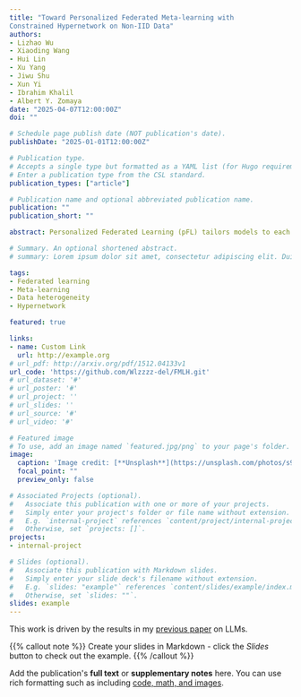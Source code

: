 ```yaml
---
title: "Toward Personalized Federated Meta-learning with
Constrained Hypernetwork on Non-IID Data"
authors:
- Lizhao Wu
- Xiaoding Wang
- Hui Lin
- Xu Yang
- Jiwu Shu
- Xun Yi
- Ibrahim Khalil
- Albert Y. Zomaya
date: "2025-04-07T12:00:00Z"
doi: ""

# Schedule page publish date (NOT publication's date).
publishDate: "2025-01-01T12:00:00Z"

# Publication type.
# Accepts a single type but formatted as a YAML list (for Hugo requirements).
# Enter a publication type from the CSL standard.
publication_types: ["article"]

# Publication name and optional abbreviated publication name.
publication: ""
publication_short: ""

abstract: Personalized Federated Learning (pFL) tailors models to each client’s local data distribution in heterogeneous federated learning settings. Federated Meta-learning (FML), a branch of pFL, uses meta-learning for rapid adaptation, where clients start with a meta-model and personalize it by finetuning with local data. Due to the limitations of a single global meta-model when client data distributions differ significantly, the meta-model personalization in FML should be considered. However, most benchmark pFL methods lack meta-model personalization, often lacking meta-learning or relying on a single global meta-model. Besides, these methods do not offer both meta-model personalization and assurances on generalization and convergence due to challenges in measuring meta-model to client model distance effectively in FML. To address these issues, we combine FML with hypernetwork and propose a constrained hypernetwork-based FML framework called FMLH by innovatively uses a hypernetwork to capture fine-tuned model differences, allowing personalized meta-models for each client. We provide rigorous mathematical proofs illustrating how the hypernetwork affects the convergence and generalization bounds of FMLH. Experimental results demonstrate that FMLH significantly improves the model’s generalization in cross-client shifts, with up to an 18.71% increase in lowest decile accuracy. FMLH also outperforms representative pFL algorithms by up to 5.6% in maximum accuracy improvement.

# Summary. An optional shortened abstract.
# summary: Lorem ipsum dolor sit amet, consectetur adipiscing elit. Duis posuere tellus ac convallis placerat. Proin tincidunt magna sed ex sollicitudin condimentum.

tags:
- Federated learning
- Meta-learning
- Data heterogeneity
- Hypernetwork

featured: true

links:
- name: Custom Link
  url: http://example.org
# url_pdf: http://arxiv.org/pdf/1512.04133v1
url_code: 'https://github.com/Wlzzzz-del/FMLH.git'
# url_dataset: '#'
# url_poster: '#'
# url_project: ''
# url_slides: ''
# url_source: '#'
# url_video: '#'

# Featured image
# To use, add an image named `featured.jpg/png` to your page's folder. 
image:
  caption: 'Image credit: [**Unsplash**](https://unsplash.com/photos/s9CC2SKySJM)'
  focal_point: ""
  preview_only: false

# Associated Projects (optional).
#   Associate this publication with one or more of your projects.
#   Simply enter your project's folder or file name without extension.
#   E.g. `internal-project` references `content/project/internal-project/index.md`.
#   Otherwise, set `projects: []`.
projects:
- internal-project

# Slides (optional).
#   Associate this publication with Markdown slides.
#   Simply enter your slide deck's filename without extension.
#   E.g. `slides: "example"` references `content/slides/example/index.md`.
#   Otherwise, set `slides: ""`.
slides: example
---
```


This work is driven by the results in my [previous paper](/publication/conference-paper/) on LLMs.

{{% callout note %}}
Create your slides in Markdown - click the *Slides* button to check out the example.
{{% /callout %}}

Add the publication's **full text** or **supplementary notes** here. You can use rich formatting such as including [code, math, and images](https://docs.hugoblox.com/content/writing-markdown-latex/).
